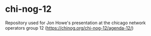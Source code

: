 # chi-nog-12
Repository used for Jon Howe's presentation at the chicago network operators group 12 (https://chinog.org/chi-nog-12/agenda-12/)
